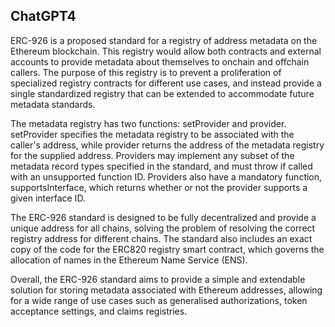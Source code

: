 ## ChatGPT4

ERC-926 is a proposed standard for a registry of address metadata on the Ethereum blockchain. This registry would allow both contracts and external accounts to provide metadata about themselves to onchain and offchain callers. The purpose of this registry is to prevent a proliferation of specialized registry contracts for different use cases, and instead provide a single standardized registry that can be extended to accommodate future metadata standards.

The metadata registry has two functions: setProvider and provider. setProvider specifies the metadata registry to be associated with the caller's address, while provider returns the address of the metadata registry for the supplied address. Providers may implement any subset of the metadata record types specified in the standard, and must throw if called with an unsupported function ID. Providers also have a mandatory function, supportsInterface, which returns whether or not the provider supports a given interface ID.

The ERC-926 standard is designed to be fully decentralized and provide a unique address for all chains, solving the problem of resolving the correct registry address for different chains. The standard also includes an exact copy of the code for the ERC820 registry smart contract, which governs the allocation of names in the Ethereum Name Service (ENS).

Overall, the ERC-926 standard aims to provide a simple and extendable solution for storing metadata associated with Ethereum addresses, allowing for a wide range of use cases such as generalised authorizations, token acceptance settings, and claims registries.
